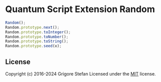 # Quantum Script Extension Random

```javascript
Random();
Random.prototype.next();
Random.prototype.toInteger();
Random.prototype.toNumber();
Random.prototype.toString();
Random.prototype.seed(x);
```

## License

Copyright (c) 2016-2024 Grigore Stefan
Licensed under the [MIT](LICENSE) license.
